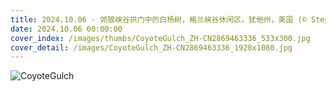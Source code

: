 ```yaml
---
title: 2024.10.06 - 郊狼峡谷拱门中的白杨树，格兰峡谷休闲区，犹他州，美国 (© Stephen Matera/TANDEM Stills + Motion)
date: 2024.10.06 00:00:00
cover_index: /images/thumbs/CoyoteGulch_ZH-CN2869463336_533x300.jpg
cover_detail: /images/CoyoteGulch_ZH-CN2869463336_1920x1080.jpg
---
```


![CoyoteGulch](/images/CoyoteGulch_ZH-CN2869463336_1920x1080.jpg)
